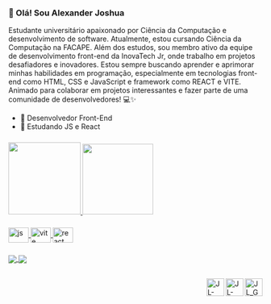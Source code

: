 ### 👋 Olá! Sou Alexander Joshua
<p>
Estudante universitário apaixonado por Ciência da Computação e desenvolvimento de software. Atualmente, estou cursando Ciência da Computação na FACAPE. Além dos estudos, sou membro ativo da equipe de desenvolvimento front-end da InovaTech Jr, onde trabalho em projetos desafiadores e inovadores. Estou sempre buscando aprender e aprimorar minhas habilidades em programação, especialmente em tecnologias front-end como HTML, CSS e JavaScript e framework como REACT e VITE. Animado para colaborar em projetos interessantes e fazer parte de uma comunidade de desenvolvedores! 💻✨
</p>

- 🔭 Desenvolvedor Front-End
- 🌱 Estudando JS e React

###
<div>
<a href="https://github.com/euaallee">
  <img aling="center" height="143" src="https://github-readme-stats.vercel.app/api?username=euaallee&show_icons=true&theme=midnight-purple&include_all_commits=true&count_private=true"/>
  <img aling="center" height="140" src="https://github-readme-stats.vercel.app/api/top-langs/?username=euaallee&layout=compact&langs_count=7&theme=midnight-purple"/>
</div>

###
<div style="display: inline_block">
  <img align="center" alt="js" height="30" width="40" src="https://www.svgrepo.com/show/349419/javascript.svg">
  <img align="center" alt="vite" height="30" width="40" src="https://www.svgrepo.com/show/374167/vite.svg">
  <img align="center" alt="react" height="30" width="40" src="https://www.svgrepo.com/show/303157/react-logo.svg">
</div>

###
<a href="https://github.com/euaallee/euaallee.github.io">
  <img align="center" src="https://github-readme-stats.vercel.app/api/pin/?username=euaallee&repo=euaallee.github.io&theme=midnight-purple">
</a>
<a href="https://github.com/euaallee/projeto-conta">
  <img align="center" src="https://github-readme-stats.vercel.app/api/pin/?username=euaallee&repo=projeto-conta&theme=midnight-purple">
</a>

##      
<a href = "mailto:alexanderjoshua2004@gmail.com" target="_blank">
  <img align="right" alt="JL_Gmail" width="35" src="https://img.icons8.com/fluency/48/000000/gmail-new.png">
</a>
<a href="https://www.linkedin.com/in/euaallee-dev/" target="_blank">
  <img align="right" alt="JL-linkedin" width="35" src="https://img.icons8.com/fluency/48/000000/linkedin.png">
</a>
<a href="https://instagram.com/euaallee" target="_blank">
  <img align="right" alt="JL-linkedin" width="35" src="https://github.com/euaallee/euaallee/assets/99816871/7aceea54-b0e6-4cfa-971d-cd8342ebc115" target="_blank">
</a>
